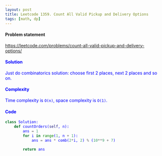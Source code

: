 ```yaml
---
layout: post
title: Leetcode 1359. Count All Valid Pickup and Delivery Options
tags: [math, dp]
---
```


#### Problem statement

<a href="https://leetcode.com/problems/count-all-valid-pickup-and-delivery-options/"> <font color = blue>https://leetcode.com/problems/count-all-valid-pickup-and-delivery-options/

#### Solution
Just do combinatorics solution: choose first 2 places, next 2 places and so on. 

#### Complexity
Time complexity is `O(n)`, space complexity is `O(1)`.

#### Code
```python
class Solution:
    def countOrders(self, n):
        ans = 1
        for i in range(1, n + 1):
            ans = ans * comb(2*i, 2) % (10**9 + 7)
        
        return ans
```
